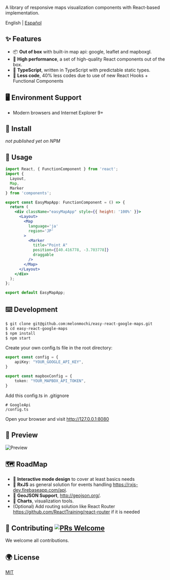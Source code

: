 A library of responsive maps visualization components with React-based implementation.

English | [Español](./README-es_ES.md)

## ✨ Features

- 📦 **Out of box** with built-in map api: google, leaflet and mapboxgl.
- 🚀 **High performance**, a set of high-quality React components out of the box.
- 🍁 **TypeScript**, written in TypeScript with predictable static types.
- 🚄 **Less code**, 40% less codes due to use of new React Hooks + Functional Components

## 🖥 Environment Support

* Modern browsers and Internet Explorer 9+

## 🏈 Install

*not published yet on NPM*

## 🔨 Usage

```jsx
import React, { FunctionComponent } from 'react';
import {
  Layout,
  Map,
  Marker
} from 'components';

export const EasyMapApp: FunctionComponent = () => {
  return (
    <div className="easyMapApp" style={{ height: '100%' }}>
      <Layout>
        <Map
          language='ja'
          region='JP'
        >
          <Marker
            title="Point A"
            position={[40.416778, -3.703778]}
            draggable
          />
        </Map>
      </Layout>
    </div>
  );
};

export default EasyMapApp;
```

## ⌨️ Development

```bash
$ git clone git@github.com:melonmochi/easy-react-google-maps.git
$ cd easy-react-google-maps
$ npm install
$ npm start
```
Create your own config.ts file in the root directory:

```ts
export const config = {
    apiKey: "YOUR_GOOGLE_API_KEY",
}

export const mapboxConfig = {
    token: "YOUR_MAPBOX_API_TOKEN",
}

```
Add this config.ts in .gitignore

```.gitignore
# GoogleApi
/config.ts
```
Open your browser and visit http://127.0.0.1:8080

## 🐠 Preview
![Preview](../assets/preview_ergm.png?raw=true)

## 🗺️ RoadMap
- 🏓 **Interactive mode design** to cover at least basics needs
- 🛵 **RxJS** as general solution for events handling https://rxjs-dev.firebaseapp.com/api.
- 🚞 **GeoJSON Support**, http://geojson.org/.
- 🎨 **Charts**, visualization tools.
- (Optional) Add routing solution like React Router https://github.com/ReactTraining/react-router if it is needed

## 🤝 Contributing [![PRs Welcome](https://img.shields.io/badge/PRs-welcome-brightgreen.svg?style=flat-square)](http://makeapullrequest.com)

We welcome all contributions. 

## 🌍 License

[MIT](https://github.com/umijs/umi/blob/master/LICENSE)